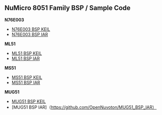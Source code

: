 NuMicro 8051 Family BSP / Sample Code
-------------------
**N76E003**
- [N76E003 BSP KEIL](https://github.com/OpenNuvoton/N76E003-BSP)
- [N76E003 BSP IAR](https://github.com/OpenNuvoton/N76E003_BSP_IAR_C51)

**ML51**
- [ML51 BSP KEIL](https://github.com/OpenNuvoton/ML51_BSP_KEIL)
- [ML51 BSP IAR](https://github.com/OpenNuvoton/ML51_BSP_IAR)

**MS51**
- [MS51 BSP KEIL](https://github.com/OpenNuvoton/MS51BSP_KEIL)
- [MS51 BSP IAR](https://github.com/OpenNuvoton/MS51BSP_IAR)

**MUG51**
- [MUG51 BSP KEIL](https://github.com/OpenNuvoton/MUG51_BSP_KEIL)
- [MUG51 BSP IAR]（https://github.com/OpenNuvoton/MUG51_BSP_IAR）
